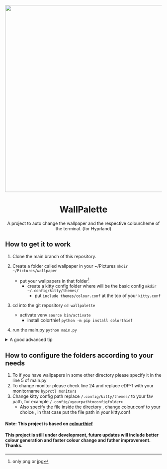 <div align='center'>
  <img src="https://i.imgur.com/QAkTNfr.gif" width="600px">
  <h1>WallPalette</h1>
  <p>A project to auto change the wallpaper and the respective colourcheme of the terminal. (for Hyprland)</p>
</div>

## How to get it to work

1. Clone the main branch of this repository. 
2. Create a folder called wallpaper in your ~/Pictures ```mkdir ~/Pictures/wallpaper```
   - put your wallpapers in that folder[^1]
     - create a kitty config folder where will be the basic config ```mkdir ~/.config/kitty/themes/```
       - put ```include themes/colour.conf``` at the top of your ```kitty.conf```

3. cd into the git repository ```cd wallpalette```
   - activate venv ```source bin/activate```
     - install colorthief ```python -m pip install colorthief```
5. run the main.py ```python main.py```

[^1]: only png or jpg

<details>

<summary>A good advanced tip</summary>

### Run it in the background
> while being in the wallpalette directory

```
nohup python main.py &
```
> To stop the process 

```
ps ax | grep main.py
```
> kill the pid of the main.py process.

</details>

## How to configure the folders according to your needs

1. To if you have wallpapers in some other directory please specify it in the line 5 of main.py
2. To change monitor please check line 24 and replace eDP-1 with your monitorname ```hyprctl monitors```
3. Change kitty config path replace ```/.config/kitty/themes/``` to your fav path, for example ```/.config/<yourpathtoconfigfolder>``` 
    - Also specify the file inside the directory , change colour.conf to your choice , in that case put the file path in your kitty.conf


#### Note: This project is based on [colourthief](https://github.com/fengsp/color-thief-py)

#### This project is still under development, future updates will include better colour generation and faster colour change and futher improvement. Thanks.  
